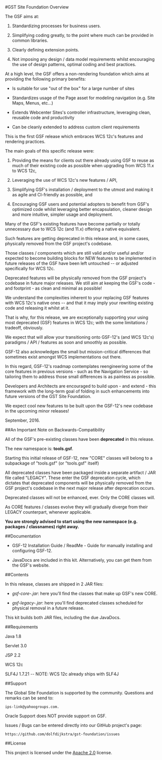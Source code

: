 <!--
 Copyright 2012 Oracle Corporation. All Rights Reserved.

 Licensed under the Apache License, Version 2.0 (the "License");
 you may not use this file except in compliance with the License.
 You may obtain a copy of the License at

 http://www.apache.org/licenses/LICENSE-2.0

 Unless required by applicable law or agreed to in writing, software
 distributed under the License is distributed on an "AS IS" BASIS,
 WITHOUT WARRANTIES OR CONDITIONS OF ANY KIND, either express or implied.
 See the License for the specific language governing permissions and
 limitations under the License.
-->

#GST Site Foundation Overview

The GSF aims at:

1.	Standardizing processes for business users.
	
2.	Simplifying coding greatly, to the point where much can be provided in common libraries.

3.	Clearly defining extension points.
	
4.	Not imposing any design / data model requirements whilst encouraging the use of design patterns, optimal coding and best practices.   

At a high level, the GSF offers a non-rendering foundation which aims at providing the following primary benefits:

*	Is suitable for use "out of the box" for a large number of sites

*	Standardizes usage of the Page asset for modeling navigation (e.g. Site Maps, Menus, etc...)
	
*	Extends Webcenter Sites's controller infrastructure, leveraging clean, reusable code and productivity 

*	Can be cleanly extended to address custom client requirements

This is the first GSF release which embraces WCS 12c's features and rendering practices.

The main goals of this specific release were:

1.	Providing the means for clients out there already using GSF to reuse as much of their existing code as possible when upgrading from WCS 11.x to WCS 12c,

2.	Leveraging the use of WCS 12c's new features / API,

3.	Simplifying GSF's installation / deployment to the utmost and making it as agile and CI-friendly as possible, and

4.	Encouraging GSF users and potential adopters to benefit from GSF's optimized code whilst leveraging better encapsulation, cleaner design and more intuitive, simpler usage and deployment.

Many of the GSF's existing features have become partially or totally unnecessary due to WCS 12c (and 11.x) offering a native equivalent.

Such features are getting deprecated in this release and, in some cases, physically removed from the GSF project's codebase.

Those classes / components which are still valid and/or useful and/or expected to become building blocks for NEW features to be
implemented in future releases of the GSF have been left untouched -- or adjusted specifically for WCS 12c.

Deprecated features will be physically removed from the GSF project's codebase in future major releases. We still aim at keeping the GSF's code - and footprint - as clean and minimal as possible!

We understand the complexities inherent to your replacing GSF features with WCS 12c's native ones -- and that it may imply
your rewriting existing code and releasing it whilst at it.

That is why, for this release, we are exceptionally supporting your using most deprecated (GSF) features in WCS 12c; with
the some limitations / tradeoff, obviously.

We expect that will allow your transitioning onto GSF-12's (and WCS 12c's) paradigms / API / features as
soon and smoothly as possible.

GSF-12 also acknowledges the small but mission-critical differences that sometimes exist amongst WCS implementations
out there.

In this regard, GSF-12's roadmap contemplates reengineering some of the core features in previous versions - such as the
Navigation Service - so tailoring them to address those small differences is as painless as possible.

Developers and Architects are encouraged to build upon - and extend - this framework with the long-term goal of folding
in such enhancements into future versions of the GST Site Foundation.

We expect cool new features to be built upon the GSF-12's new codebase in the upcoming minor releases!

September, 2016.

##An Important Note on Backwards-Compatibility

All of the GSF's pre-existing classes have been **deprecated** in this release.

The new namespace is: **tools.gsf**.

Starting this initial release of GSF-12, new "CORE" classes will belong to a subpackage of "tools.gsf" (or "tools.gsf" itself) 

All deprecated classes have been packaged inside a separate artifact / JAR file called "LEGACY". These enter the GSF	deprecation cycle, which dictates that deprecated components will be physically removed from the GSF project's codebase in the next major release after deprecation occurs.

Deprecated classes will not be enhanced, ever. Only the CORE classes will.

As CORE features / classes evolve they will gradually diverge from their LEGACY counterpart, whenever applicable.  

**You are strongly advised to start using the new namespace (e.g. packages / classnames) right away.** 

##Documentation

* GSF-12 Installation Guide / ReadMe - Guide for manually installing and configuring GSF-12.

* JavaDocs are included in this kit. Alternatively, you can get them from the GSF's website.

##Contents

In this release, classes are shipped in 2 JAR files:
    
*	*gsf-core-<version>.jar*: here you'll find the classes that make up GSF's new CORE.    
    
*	*gsf-legacy-<version>.jar*: here you'll find deprecated classes scheduled for physical removal in a future release.
	
This kit builds both JAR files, including the due JavaDocs. 

##Requirements

Java 1.8

Servlet 3.0

JSP 2.2

WCS 12c

SLF4J 1.7.21 -- NOTE: WCS 12c already ships with SLF4J

##Support

The Global Site Foundation is supported by the community. Questions and remarks can be send to:

	ips-link@yahoogroups.com. 

Oracle Support does NOT provide support on GSF.

Issues / Bugs can be entered directly into our GitHub project's page:

	https://github.com/dolfdijkstra/gst-foundation/issues

##License

This project is licensed under the [Apache 2.0](http://www.apache.org/licenses/LICENSE-2.0.html) license.

